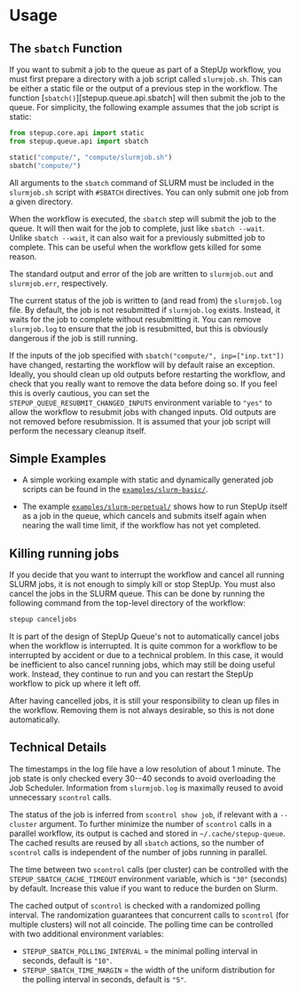 # Usage

## The `sbatch` Function

If you want to submit a job to the queue as part of a StepUp workflow,
you must first prepare a directory with a job script called `slurmjob.sh`.
This can be either a static file or the output of a previous step in the workflow.
The function [`sbatch()`][stepup.queue.api.sbatch] will then submit the job to the queue.
For simplicity, the following example assumes that the job script is static:

```python
from stepup.core.api import static
from stepup.queue.api import sbatch

static("compute/", "compute/slurmjob.sh")
sbatch("compute/")
```

All arguments to the `sbatch` command of SLURM
must be included in the `slurmjob.sh` script with `#SBATCH` directives.
You can only submit one job from a given directory.

When the workflow is executed, the `sbatch` step will submit the job to the queue.
It will then wait for the job to complete, just like `sbatch --wait`.
Unlike `sbatch --wait`, it can also wait for a previously submitted job to complete.
This can be useful when the workflow gets killed for some reason.

The standard output and error of the job are written to `slurmjob.out` and `slurmjob.err`, respectively.

The current status of the job is written to (and read from) the `slurmjob.log` file.
By default, the job is not resubmitted if `slurmjob.log` exists.
Instead, it waits for the job to complete without resubmitting it.
You can remove `slurmjob.log` to ensure that the job is resubmitted,
but this is obviously dangerous if the job is still running.

If the inputs of the job specified with `sbatch("compute/", inp=["inp.txt"])` have changed,
restarting the workflow will by default raise an exception.
Ideally, you should clean up old outputs before restarting the workflow,
and check that you really want to remove the data before doing so.
If you feel this is overly cautious, you can set the `STEPUP_QUEUE_RESUBMIT_CHANGED_INPUTS`
environment variable to `"yes"` to allow the workflow to resubmit jobs with changed inputs.
Old outputs are not removed before resubmission.
It is assumed that your job script will perform the necessary cleanup itself.

## Simple Examples

- A simple working example with static and dynamically generated job scripts
  can be found in the [`examples/slurm-basic/`](examples/slurm-basic/README.md).

- The example [`examples/slurm-perpetual/`](examples/slurm-perpetual/README.md)
  shows how to run StepUp itself as a job in the queue,
  which cancels and submits itself again when nearing the wall time limit,
  if the workflow has not yet completed.

## Killing running jobs

If you decide that you want to interrupt the workflow and cancel all running SLURM jobs,
it is not enough to simply kill or stop StepUp.
You must also cancel the jobs in the SLURM queue.
This can be done by running the following command from the top-level directory of the workflow:

```bash
stepup canceljobs
```

It is part of the design of StepUp Queue's not to automatically cancel jobs when the workflow is interrupted.
It is quite common for a workflow to be interrupted by accident or due to a technical problem.
In this case, it would be inefficient to also cancel running jobs, which may still be doing useful work.
Instead, they continue to run and you can restart the StepUp workflow to pick up where it left off.

After having cancelled jobs, it is still your responsibility to clean up files in the workflow.
Removing them is not always desirable, so this is not done automatically.

## Technical Details

The timestamps in the log file have a low resolution of about 1 minute.
The job state is only checked every 30--40 seconds to avoid overloading the Job Scheduler.
Information from `slurmjob.log` is maximally reused to avoid unnecessary `scontrol` calls.

The status of the job is inferred from `scontrol show job`, if relevant with a `--cluster` argument.
To further minimize the number of `scontrol` calls in a parallel workflow,
its output is cached and stored in `~/.cache/stepup-queue`.
The cached results are reused by all `sbatch` actions,
so the number of `scontrol` calls is independent of the
number of jobs running in parallel.

The time between two `scontrol` calls (per cluster) can be controlled with the
`STEPUP_SBATCH_CACHE_TIMEOUT` environment variable, which is `"30"` (seconds) by default.
Increase this value if you want to reduce the burden on Slurm.

The cached output of `scontrol` is checked with a randomized polling interval.
The randomization guarantees that concurrent calls to `scontrol` (for multiple clusters)
will not all coincide.
The polling time can be controlled with two additional environment variables:

- `STEPUP_SBATCH_POLLING_INTERVAL` = the minimal polling interval in seconds, default is `"10"`.
- `STEPUP_SBATCH_TIME_MARGIN` = the width of the uniform distribution for the polling interval
  in seconds, default is `"5"`.
